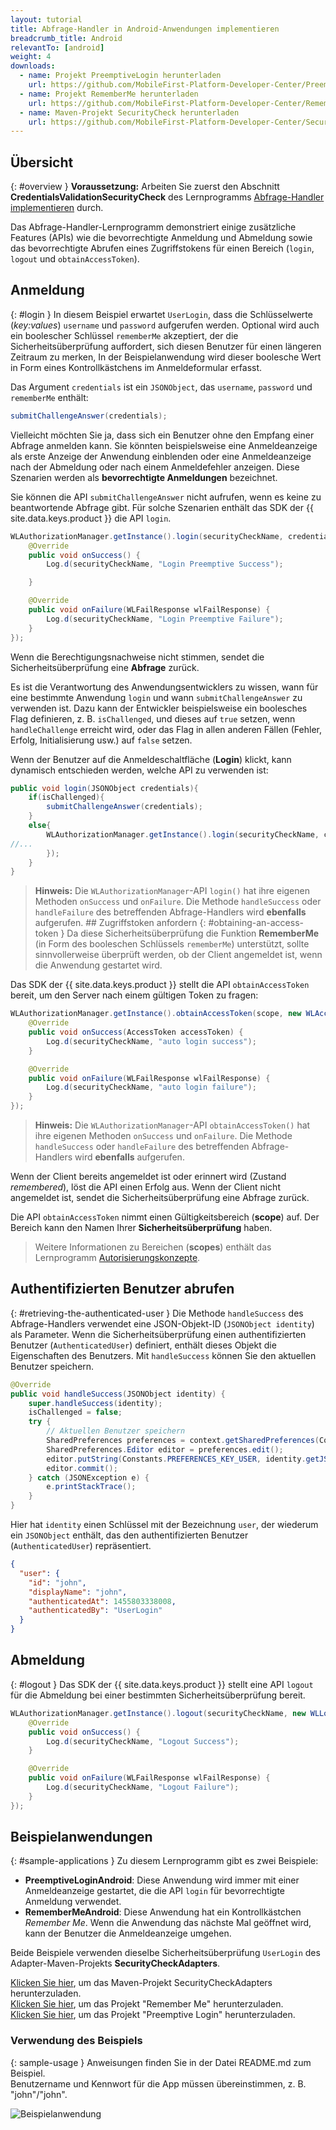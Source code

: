 ```yaml
---
layout: tutorial
title: Abfrage-Handler in Android-Anwendungen implementieren
breadcrumb_title: Android
relevantTo: [android]
weight: 4
downloads:
  - name: Projekt PreemptiveLogin herunterladen
    url: https://github.com/MobileFirst-Platform-Developer-Center/PreemptiveLoginAndroid/tree/release80
  - name: Projekt RememberMe herunterladen
    url: https://github.com/MobileFirst-Platform-Developer-Center/RememberMeAndroid/tree/release80
  - name: Maven-Projekt SecurityCheck herunterladen
    url: https://github.com/MobileFirst-Platform-Developer-Center/SecurityCheckAdapters/tree/release80
---
```

<!-- NLS_CHARSET=UTF-8 -->
## Übersicht
{: #overview }
**Voraussetzung:** Arbeiten Sie zuerst den Abschnitt
**CredentialsValidationSecurityCheck** des Lernprogramms [Abfrage-Handler implementieren](../../credentials-validation/android) durch. 

Das Abfrage-Handler-Lernprogramm demonstriert einige zusätzliche Features (APIs) wie
die bevorrechtigte Anmeldung und Abmeldung sowie das bevorrechtigte Abrufen eines Zugriffstokens für einen Bereich
(`login`, `logout` und `obtainAccessToken`).

## Anmeldung
{: #login }
In diesem Beispiel erwartet `UserLogin`, dass die Schlüsselwerte (*key:values*) `username` und `password` aufgerufen werden. Optional wird auch ein boolescher Schlüssel `rememberMe` akzeptiert, der
die Sicherheitsüberprüfung auffordert, sich diesen Benutzer für einen längeren Zeitraum zu merken, In der Beispielanwendung wird dieser boolesche Wert in Form eines Kontrollkästchens im Anmeldeformular erfasst. 

Das Argument `credentials` ist ein `JSONObject`,
das `username`, `password` und `rememberMe` enthält:

```java
submitChallengeAnswer(credentials);
```

Vielleicht möchten Sie ja, dass sich ein Benutzer ohne den Empfang einer Abfrage anmelden kann. Sie könnten beispielsweise eine Anmeldeanzeige als erste Anzeige der Anwendung einblenden oder eine Anmeldeanzeige nach der Abmeldung oder nach einem Anmeldefehler anzeigen. Diese Szenarien werden als **bevorrechtigte Anmeldungen** bezeichnet.

Sie können die API `submitChallengeAnswer` nicht aufrufen, wenn es keine zu beantwortende Abfrage gibt. Für solche Szenarien enthält das
SDK der {{ site.data.keys.product }} die API `login`. 

```java
WLAuthorizationManager.getInstance().login(securityCheckName, credentials, new WLLoginResponseListener() {
    @Override
    public void onSuccess() {
        Log.d(securityCheckName, "Login Preemptive Success");

    }

    @Override
    public void onFailure(WLFailResponse wlFailResponse) {
        Log.d(securityCheckName, "Login Preemptive Failure");
    }
});
```

Wenn die Berechtigungsnachweise nicht stimmen, sendet die Sicherheitsüberprüfung eine **Abfrage** zurück.

Es ist die Verantwortung des Anwendungsentwicklers zu wissen, wann für eine bestimmte Anwendung
`login` und wann `submitChallengeAnswer` zu verwenden ist. Dazu kann der Entwickler
beispielsweise ein boolesches Flag definieren, z. B. `isChallenged`, und dieses auf `true` setzen,
wenn `handleChallenge` erreicht wird, oder das Flag in allen anderen Fällen (Fehler, Erfolg, Initialisierung usw.) auf
`false` setzen. 

Wenn der Benutzer auf die Anmeldeschaltfläche (**Login**) klickt, kann dynamisch entschieden werden, welche API zu verwenden ist: 

```java
public void login(JSONObject credentials){
    if(isChallenged){
        submitChallengeAnswer(credentials);
    }
    else{
        WLAuthorizationManager.getInstance().login(securityCheckName, credentials, new WLLoginResponseListener() {
//...
        });
    }
}
```

> **Hinweis:**
>Die `WLAuthorizationManager`-API `login()` hat ihre eigenen
Methoden `onSuccess` und `onFailure`. Die Methode `handleSuccess` oder `handleFailure` des
betreffenden Abfrage-Handlers
wird **ebenfalls** aufgerufen. ## Zugriffstoken anfordern
{: #obtaining-an-access-token }
Da diese Sicherheitsüberprüfung die Funktion **RememberMe** (in Form des booleschen Schlüssels
`rememberMe`) unterstützt, sollte sinnvollerweise überprüft werden,
ob der Client angemeldet ist, wenn die Anwendung gestartet wird. 

Das SDK der {{ site.data.keys.product }} stellt die API `obtainAccessToken` bereit, um den Server nach einem gültigen Token zu fragen: 

```java
WLAuthorizationManager.getInstance().obtainAccessToken(scope, new WLAccessTokenListener() {
    @Override
    public void onSuccess(AccessToken accessToken) {
        Log.d(securityCheckName, "auto login success");
    }

    @Override
    public void onFailure(WLFailResponse wlFailResponse) {
        Log.d(securityCheckName, "auto login failure");
    }
});
```

> **Hinweis:**
> Die `WLAuthorizationManager`-API `obtainAccessToken()` hat ihre eigenen Methoden
`onSuccess` und `onFailure`. Die Methode
`handleSuccess` oder `handleFailure` des betreffenden Abfrage-Handlers
wird **ebenfalls** aufgerufen. 

Wenn der Client bereits angemeldet ist oder erinnert wird (Zustand *remembered*), löst die API einen Erfolg aus. Wenn der Client nicht angemeldet ist, sendet die Sicherheitsüberprüfung eine Abfrage zurück. 

Die API `obtainAccessToken` nimmt einen Gültigkeitsbereich (**scope**) auf. Der Bereich kann den Namen Ihrer
**Sicherheitsüberprüfung** haben.

> Weitere Informationen zu Bereichen (**scopes**) enthält das Lernprogramm [Autorisierungskonzepte](../../). 

## Authentifizierten Benutzer abrufen
{: #retrieving-the-authenticated-user }
Die Methode `handleSuccess` des Abfrage-Handlers verwendet eine JSON-Objekt-ID (`JSONObject identity`) als Parameter.
Wenn die Sicherheitsüberprüfung einen authentifizierten Benutzer (`AuthenticatedUser`) definiert, enthält dieses Objekt die Eigenschaften des Benutzers. Mit `handleSuccess` können Sie den aktuellen Benutzer speichern. 

```java
@Override
public void handleSuccess(JSONObject identity) {
    super.handleSuccess(identity);
    isChallenged = false;
    try {
        // Aktuellen Benutzer speichern
        SharedPreferences preferences = context.getSharedPreferences(Constants.PREFERENCES_FILE, Context.MODE_PRIVATE);
        SharedPreferences.Editor editor = preferences.edit();
        editor.putString(Constants.PREFERENCES_KEY_USER, identity.getJSONObject("user").toString());
        editor.commit();
    } catch (JSONException e) {
        e.printStackTrace();
    }
}
```

Hier hat `identity` einen Schlüssel mit der Bezeichnung
`user`, der wiederum ein `JSONObject` enthält, das den authentifizierten Benutzer (`AuthenticatedUser`) repräsentiert. 

```json
{
  "user": {
    "id": "john",
    "displayName": "john",
    "authenticatedAt": 1455803338008,
    "authenticatedBy": "UserLogin"
  }
}
```

## Abmeldung
{: #logout }
Das SDK der {{ site.data.keys.product }} stellt eine API `logout` für die Abmeldung bei einer bestimmten Sicherheitsüberprüfung bereit. 

```java
WLAuthorizationManager.getInstance().logout(securityCheckName, new WLLogoutResponseListener() {
    @Override
    public void onSuccess() {
        Log.d(securityCheckName, "Logout Success");
    }

    @Override
    public void onFailure(WLFailResponse wlFailResponse) {
        Log.d(securityCheckName, "Logout Failure");
    }
});
```

## Beispielanwendungen
{: #sample-applications }
Zu diesem Lernprogramm gibt es zwei Beispiele: 

- **PreemptiveLoginAndroid**: Diese Anwendung wird immer mit einer Anmeldeanzeige gestartet, die die API `login` für bevorrechtigte Anmeldung verwendet. 
- **RememberMeAndroid**: Diese Anwendung hat ein Kontrollkästchen *Remember Me*. Wenn die Anwendung das nächste Mal geöffnet wird, kann der Benutzer die Anmeldeanzeige umgehen. 

Beide Beispiele verwenden dieselbe Sicherheitsüberprüfung `UserLogin` des Adapter-Maven-Projekts **SecurityCheckAdapters**. 

[Klicken Sie hier](https://github.com/MobileFirst-Platform-Developer-Center/SecurityCheckAdapters/tree/release80), um das Maven-Projekt SecurityCheckAdapters herunterzuladen.   
[Klicken Sie hier](https://github.com/MobileFirst-Platform-Developer-Center/RememberMeAndroid/tree/release80), um das Projekt "Remember Me" herunterzuladen.   
[Klicken Sie hier](https://github.com/MobileFirst-Platform-Developer-Center/PreemptiveLoginAndroid/tree/release80), um das Projekt "Preemptive Login" herunterzuladen. 

### Verwendung des Beispiels
{: sample-usage }
Anweisungen finden Sie in der Datei README.md zum Beispiel.   
Benutzername und Kennwort für die App müssen übereinstimmen, z. B. "john"/"john".

![Beispielanwendung](sample-application.png)
